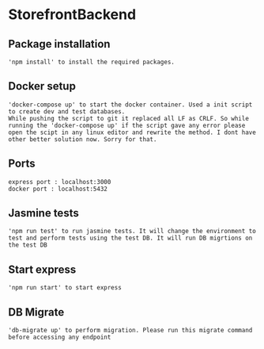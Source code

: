 # StorefrontBackend

## Package installation

    'npm install' to install the required packages.

## Docker setup

    'docker-compose up' to start the docker container. Used a init script to create dev and test databases.
    While pushing the script to git it replaced all LF as CRLF. So while running the 'docker-compose up' if the script gave any error please open the scipt in any linux editor and rewrite the method. I dont have other better solution now. Sorry for that.

## Ports

    express port : localhost:3000
    docker port : localhost:5432

## Jasmine tests

    'npm run test' to run jasmine tests. It will change the environment to test and perform tests using the test DB. It will run DB migrtions on the test DB

## Start express

    'npm run start' to start express

## DB Migrate

    'db-migrate up' to perform migration. Please run this migrate command before accessing any endpoint
